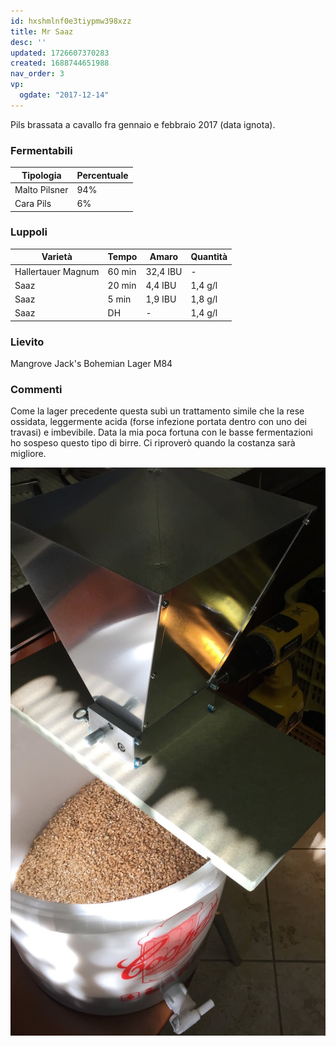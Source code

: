 ```yaml
---
id: hxshmlnf0e3tiypmw398xzz
title: Mr Saaz
desc: ''
updated: 1726607370283
created: 1688744651988
nav_order: 3
vp:
  ogdate: "2017-12-14"
---
```

Pils brassata a cavallo fra gennaio e febbraio 2017 (data ignota).

### Fermentabili

| Tipologia     | Percentuale |
|---------------|-------------|
| Malto Pilsner | 94%         |
| Cara Pils     | 6%          |

### Luppoli

| Varietà            | Tempo  | Amaro    | Quantità |
|--------------------|--------|----------|----------|
| Hallertauer Magnum | 60 min | 32,4 IBU | -        |
| Saaz               | 20 min | 4,4 IBU  | 1,4 g/l  |
| Saaz               | 5 min  | 1,9 IBU  | 1,8 g/l  |
| Saaz               | DH     | -        | 1,4 g/l  |

### Lievito

Mangrove Jack's Bohemian Lager M84

### Commenti

Come la lager precedente questa subì un trattamento simile che la rese ossidata, leggermente acida (forse infezione portata dentro con uno dei travasi) e imbevibile. Data la mia poca fortuna con le basse fermentazioni ho sospeso questo tipo di birre. Ci riproverò quando la costanza sarà migliore.

![image](./assets/images/macinaturaMrSaaz.jpg)
